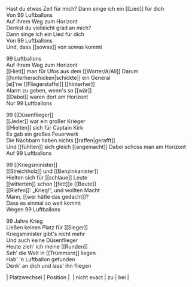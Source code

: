 Hast du etwas Zeit für mich?
Dann singe ich ein [[Lied]] für dich  
Von 99 Luftballons  
Auf ihrem Weg zum Horizont  
Denkst du vielleicht grad an mich?  
Dann singe ich ein Lied für dich  
Von 99 Luftballons  
Und, dass [[sowas]] von sowas kommt
  
99 Luftballons  
Auf ihrem Weg zum Horizont  
[[Hielt]] man für Ufos aus dem [[Worter/A/All]]
Darum [[hinterherschicken|schickte]] ein General  
[ei]'ne [[Fliegerstaffel]] [[hinterher]]  
Alarm zu geben, wenn's so [[wär]]  
[[Dabei]] waren dort am Horizont  
Nur 99 Luftballons  
  
99 [[Düsenflieger]]  
[[Jeder]] war ein großer Krieger  
[[Hielten]] sich für Captain Kirk  
Es gab ein großes Feuerwerk  
Die Nachbarn haben nichts [[raffen|gerafft]]  
Und [[fühlten]] sich gleich [[angemacht]]
Dabei schoss man am Horizont  
Auf 99 Luftballons  

99 [[Kriegsminister]]  
[[Streichholz]] und [[Benzinkanister]]  
Hielten sich für [[schlaue]] Leute  
[[witterten]] schon [[fett]]e [[Beute]]  
[[Riefen]]: „Krieg!“, und wollten Macht  
Mann, [[wer hätte das gedacht]]?  
Dass es einmal so weit kommt  
Wegen 99 Luftballons  

  
99 Jahre Krieg  
Ließen keinen Platz für [[Sieger]]  
Kriegsminister gibt's nicht mehr  
Und auch keine Düsenflieger  
Heute zieh' ich meine [[Runden]]  
Seh' die Welt in [[Trümmern]] liegen  
Hab' 'n Luftballon gefunden  
Denk' an dich und lass' ihn fliegen

| Platzwechsel | Position | 
| nicht exact | zu | bei |

